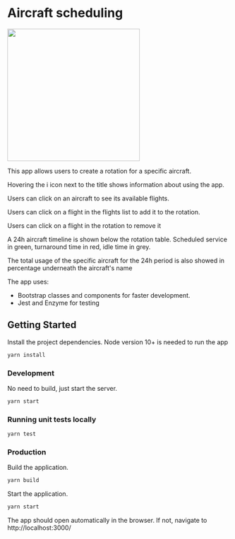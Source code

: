 # Aircraft scheduling

<img src="https://thumbs.gfycat.com/UnfitCriminalGermanwirehairedpointer-max-1mb.gif"  width="300" height="300" />

This app allows users to create a rotation for a specific aircraft.

Hovering the i icon next to the title shows information about using the app.

Users can click on an aircraft to see its available flights.

Users can click on a flight in the flights list to add it to the rotation.

Users can click on a flight in the rotation to remove it

A 24h aircraft timeline is shown below the rotation table. Scheduled service in green, turnaround time in red, idle time in grey.

The total usage of the specific aircraft for the 24h period is also showed in percentage underneath the aircraft's name

The app uses:

- Bootstrap classes and components for faster development.
- Jest and Enzyme for testing

## Getting Started

Install the project dependencies.
Node version 10+ is needed to run the app

```bash
yarn install
```

### Development

No need to build, just start the server.

```bash
yarn start
```

### Running unit tests locally

```bash
yarn test
```

### Production

Build the application.

```bash
yarn build
```

Start the application.

```bash
yarn start
```

The app should open automatically in the browser. If not, navigate to http://localhost:3000/

